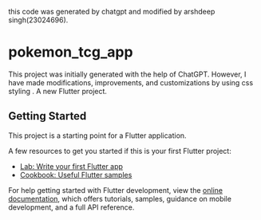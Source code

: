 this code was generated by chatgpt and modified by arshdeep singh(23024696).





# pokemon_tcg_app
This project was initially generated with the help of ChatGPT. However, I have made modifications, improvements, and customizations by using css styling .
A new Flutter project.

## Getting Started

This project is a starting point for a Flutter application.

A few resources to get you started if this is your first Flutter project:

- [Lab: Write your first Flutter app](https://docs.flutter.dev/get-started/codelab)
- [Cookbook: Useful Flutter samples](https://docs.flutter.dev/cookbook)

For help getting started with Flutter development, view the
[online documentation](https://docs.flutter.dev/), which offers tutorials,
samples, guidance on mobile development, and a full API reference.
